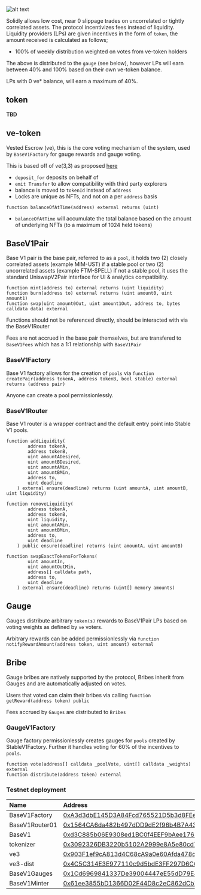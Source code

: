 

![alt text](Solidly-Logo_Dark.png)


Solidly allows low cost, near 0 slippage trades on uncorrelated or tightly correlated assets. The protocol incentivizes fees instead of liquidity. Liquidity providers (LPs) are given incentives in the form of `token`, the amount received is calculated as follows;

* 100% of weekly distribution weighted on votes from ve-token holders

The above is distributed to the `gauge` (see below), however LPs will earn between 40% and 100% based on their own ve-token balance.

LPs with 0 ve* balance, will earn a maximum of 40%.

## token

**TBD**

## ve-token

Vested Escrow (ve), this is the core voting mechanism of the system, used by `BaseV1Factory` for gauge rewards and gauge voting.

This is based off of ve(3,3) as proposed [here](https://andrecronje.medium.com/ve-3-3-44466eaa088b)

* `deposit_for` deposits on behalf of
* `emit Transfer` to allow compatibility with third party explorers
* balance is moved to `tokenId` instead of `address`
* Locks are unique as NFTs, and not on a per `address` basis

```
function balanceOfAtTime(address) external returns (uint)
```

* `balanceOfAtTime` will accumulate the total balance based on the amount of underlying NFTs (to a maximum of 1024 held tokens)

## BaseV1Pair

Base V1 pair is the base pair, referred to as a `pool`, it holds two (2) closely correlated assets (example MIM-UST) if a stable pool or two (2) uncorrelated assets (example FTM-SPELL) if not a stable pool, it uses the standard UniswapV2Pair interface for UI & analytics compatibility.

```
function mint(address to) external returns (uint liquidity)
function burn(address to) external returns (uint amount0, uint amount1)
function swap(uint amount0Out, uint amount1Out, address to, bytes calldata data) external
```

Functions should not be referenced directly, should be interacted with via the BaseV1Router

Fees are not accrued in the base pair themselves, but are transfered to `BaseV1Fees` which has a 1:1 relationship with `BaseV1Pair`

### BaseV1Factory

Base V1 factory allows for the creation of `pools` via ```function createPair(address tokenA, address tokenB, bool stable) external returns (address pair)```

Anyone can create a pool permissionlessly.

### BaseV1Router

Base V1 router is a wrapper contract and the default entry point into Stable V1 pools.

```
function addLiquidity(
        address tokenA,
        address tokenB,
        uint amountADesired,
        uint amountBDesired,
        uint amountAMin,
        uint amountBMin,
        address to,
        uint deadline
    ) external ensure(deadline) returns (uint amountA, uint amountB, uint liquidity)

function removeLiquidity(
        address tokenA,
        address tokenB,
        uint liquidity,
        uint amountAMin,
        uint amountBMin,
        address to,
        uint deadline
    ) public ensure(deadline) returns (uint amountA, uint amountB)

function swapExactTokensForTokens(
        uint amountIn,
        uint amountOutMin,
        address[] calldata path,
        address to,
        uint deadline
    ) external ensure(deadline) returns (uint[] memory amounts)
```

## Gauge

Gauges distribute arbitrary `token(s)` rewards to BaseV1Pair LPs based on voting weights as defined by `ve` voters.

Arbitrary rewards can be added permissionlessly via ```function notifyRewardAmount(address token, uint amount) external```

## Bribe

Gauge bribes are natively supported by the protocol, Bribes inherit from Gauges and are automatically adjusted on votes.

Users that voted can claim their bribes via calling ```function getReward(address token) public```

Fees accrued by `Gauges` are distributed to `Bribes`

### GaugeV1Factory

Gauge factory permissionlessly creates gauges for `pools` created by StableV1Factory. Further it handles voting for 60% of the incentives to `pools`.

```
function vote(address[] calldata _poolVote, uint[] calldata _weights) external
function distribute(address token) external
```

### Testnet deployment

| Name | Address |
| :--- | :--- |
| BaseV1Factory | [0xA3d3dbE145D3A84Fcd765521D5b3d8FEe143a982](https://testnet.ftmscan.com/address/0xa3d3dbe145d3a84fcd765521d5b3d8fee143a982#code) |
| BaseV1Router01 | [0x1564CA6da482b497dDD9dE2f96b4B7A439B8aB43](https://testnet.ftmscan.com/address/0x1564CA6da482b497dDD9dE2f96b4B7A439B8aB43#code) |
| BaseV1 | [0xd3C885b06E9308ed1BC0f4EEF9bAee17652Ed747](https://testnet.ftmscan.com/address/0xd3C885b06E9308ed1BC0f4EEF9bAee17652Ed747#code) |
| tokenizer | [0x3092326DB3220b5102A2999e8A5e80cd7503E1b5](https://testnet.ftmscan.com/address/0x3092326DB3220b5102A2999e8A5e80cd7503E1b5#code) |
| ve3 | [0x903F1ef9cA813d4C68cA9a0e60Afda478da1538b](https://testnet.ftmscan.com/address/0x903F1ef9cA813d4C68cA9a0e60Afda478da1538b#code) |
| ve3-dist | [0x4C5C314E3E977110c9d5bdE3FF297D6C65D6A41C](https://testnet.ftmscan.com/address/0x4C5C314E3E977110c9d5bdE3FF297D6C65D6A41C#code) |
| BaseV1Gauges | [0x1Cd6969841337De39004447eE55dD79E43Da46dB](https://testnet.ftmscan.com/address/0x1Cd6969841337De39004447eE55dD79E43Da46dB#code) |
| BaseV1Minter | [0x61ee3855bD1366D02F44D8c2eC862dCb7a93F71F](https://testnet.ftmscan.com/address/0x61ee3855bD1366D02F44D8c2eC862dCb7a93F71F#code) |
